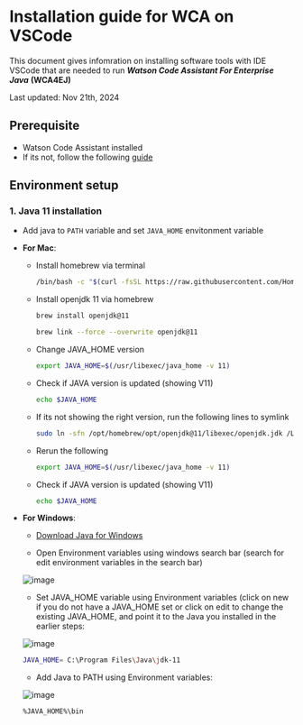 # Installation guide for WCA on VSCode

This document gives infomration on installing software tools with IDE VSCode that are needed to run ***Watson Code Assistant For Enterprise Java*** **(WCA4EJ)**

Last updated: Nov 21th, 2024

## Prerequisite
- Watson Code Assistant installed
- If its not, follow the following [guide](https://github.com/sidharthmittal25/wca4ej-workshop/blob/main/labs-e2eWebApp/WCA-installation.md)

## Environment setup 

### 1. Java 11 installation

- Add java to `PATH` variable and set `JAVA_HOME` envitonment variable
- **For Mac**:
  - Install homebrew via terminal
      ```bash
      /bin/bash -c "$(curl -fsSL https://raw.githubusercontent.com/Homebrew/install/HEAD/install.sh)"
      ```
  - Install openjdk 11 via homebrew
      ```bash
      brew install openjdk@11
      ```
      ```bash
      brew link --force --overwrite openjdk@11
      ```
  - Change JAVA_HOME version
      ```bash
      export JAVA_HOME=$(/usr/libexec/java_home -v 11)
      ```
  - Check if JAVA version is updated (showing V11)
      ```bash
      echo $JAVA_HOME
      ```
  - If its not showing the right version, run the following lines to symlink
      ```bash
      sudo ln -sfn /opt/homebrew/opt/openjdk@11/libexec/openjdk.jdk /Library/Java/JavaVirtualMachines/openjdk-11.jdk
      ```
  - Rerun the following
      ```bash
      export JAVA_HOME=$(/usr/libexec/java_home -v 11)
      ```
  - Check if JAVA version is updated (showing V11)
      ```bash
      echo $JAVA_HOME
      ```

- **For Windows**:
  - [Download Java for Windows](https://www.openlogic.com/openjdk-downloads?field_java_parent_version_target_id=406&field_operating_system_target_id=436&field_architecture_target_id=All&field_java_package_target_id=396)

  - Open Environment variables using windows search bar (search for edit environment variables in the search bar)
  
  ![image](https://github.com/user-attachments/assets/d0099fe2-72c1-4594-8b5f-8075f2d6bced)

  - Set JAVA_HOME variable using Environment variables (click on new if you do not have a JAVA_HOME set or click on edit to change the existing JAVA_HOME, and point it to the Java you installed in the earlier steps:
    
  ![image](https://github.com/user-attachments/assets/cbb009b7-159a-48d2-8bb6-c113968477b0)

    ```bash
    JAVA_HOME= C:\Program Files\Java\jdk-11
    ```
    
  - Add Java to PATH using Environment variables:
 
  ![image](https://github.com/user-attachments/assets/8925e501-5db6-449b-9ad4-eef44ea253cf)
 
    ```bash
    %JAVA_HOME%\bin
    ```
